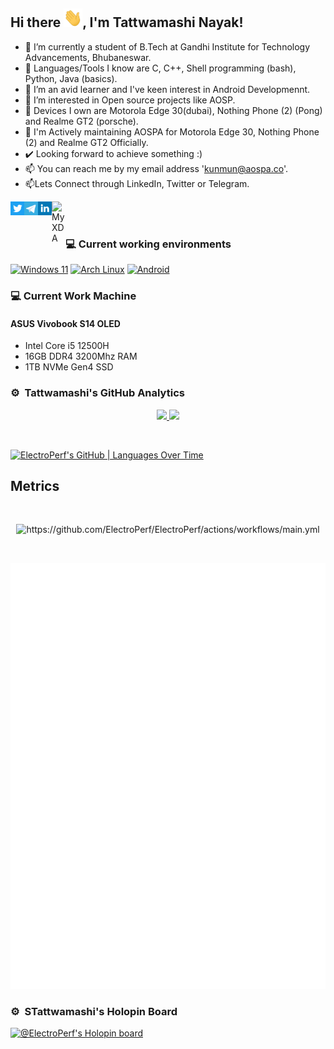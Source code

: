 <h2>Hi there <img src="https://raw.githubusercontent.com/ABSphreak/ABSphreak/master/gifs/Hi.gif" width="30px" height="30px">, I'm Tattwamashi Nayak!</h2>

- 🌱 I’m currently a student of B.Tech at Gandhi Institute for Technology Advancements, Bhubaneswar.
- 👀 Languages/Tools I know are C, C++, Shell programming (bash), Python, Java (basics). 
- 💞️ I’m an avid learner and I've keen interest in Android Developmennt.
- 👀 I’m interested in Open source projects like AOSP.
- 📱 Devices I own are Motorola Edge 30(dubai), Nothing Phone (2) (Pong) and Realme GT2 (porsche).
- 📱 I'm Actively maintaining AOSPA for Motorola Edge 30, Nothing Phone (2) and Realme GT2 Officially.
- ✔️ Looking forward to achieve something :)
- 📫 You can reach me by my email address 'kunmun@aospa.co'.
- 📫Lets Connect through LinkedIn, Twitter or Telegram.

<a href="https://twitter.com/Kunmun36">
  <img align="left" alt="Tattwamashi's Twitter " width="22px" src="https://raw.githubusercontent.com/edent/SuperTinyIcons/master/images/svg/twitter.svg" />
</a>
<a href="https://t.me/kunmun36">
  <img align="left" alt="Tattwamashi's Telegram" width="22px" src="https://raw.githubusercontent.com/edent/SuperTinyIcons/master/images/svg/telegram.svg" />
</a>
<a href="https://www.linkedin.com/in/tattwamashi-nayak-4a9209296"/>
  <img align="left" alt="Tattwamashi's LinkedIn" width="22px" src="https://raw.githubusercontent.com/edent/SuperTinyIcons/master/images/svg/linkedin.svg" />
</a> 
  <a href="https://forum.xda-developers.com/m/kunmun36.12667599/">
  <img align="left" alt="My XDA" width="22px" src="https://www.xda-developers.com/public/build/images/favicon-48x48.8f822f21.png" />
</a>

<br><br>

### 💻 Current working environments
[![Windows 11](https://img.shields.io/static/v1?style=for-the-badge&message=Windows+11&color=0078D4&logo=Windows+11&logoColor=FFFFFF&label=)](https://www.microsoft.com/en-in/software-download/windows10)
[![Arch Linux](https://img.shields.io/static/v1?style=for-the-badge&message=Arch+Linux&color=1793D1&logo=Arch+Linux&logoColor=FFFFFF&label=)](https://archlinux.org)
[![Android](https://img.shields.io/static/v1?style=for-the-badge&message=Android&color=222222&logo=Android&logoColor=3DDC84&label=)](https://android.com/)

### 💻 Current Work Machine
#### ASUS Vivobook S14 OLED
- Intel Core i5 12500H
- 16GB DDR4 3200Mhz RAM
- 1TB NVMe Gen4 SSD

### ⚙️ &nbsp;Tattwamashi's GitHub Analytics
<p align="center">
<a href="https://github.com/ElectroPerf">
<img height="180em" src="https://github-readme-stats-eight-theta.vercel.app/api?username=ElectroPerf&show_icons=true&theme=nightowl&include_all_commits=true&count_private=true"/>
<img height="180em" src="https://github-readme-stats-eight-theta.vercel.app/api/top-langs/?username=ElectroPerf&layout=compact&langs_count=8&theme=nightowl"/>
</a>
</p>
<br>

[![ElectroPerf's GitHub | Languages Over Time](https://stats.quine.sh/ElectroPerf/languages-over-time?theme=dark)](https://quine.sh)

## Metrics
<br>
<p align="center">
<img src="https://github.com/ElectroPerf/ElectroPerf/actions/workflows/main.yml/badge.svg" alt="https://github.com/ElectroPerf/ElectroPerf/actions/workflows/main.yml" /><br></p>
</p>

<br>
<p align="center">
<img src="https://github.com/ElectroPerf/ElectroPerf/blob/main/github-metrics.svg" alt="ElectroPerf" /><br>
</p>

### ⚙️ &nbsp;STattwamashi's Holopin Board

[![@ElectroPerf's Holopin board](https://holopin.io/api/user/board?user=ElectroPerf)](https://holopin.io/@ElectroPerf)
